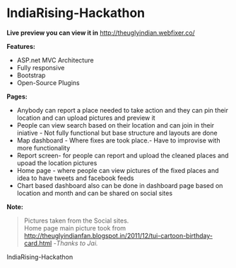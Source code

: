 IndiaRising-Hackathon
=====================

<b>Live preview you can view it in</b> http://theuglyindian.webfixer.co/

<b>Features:</b>
<ul>
<li> ASP.net MVC Architecture</li>
<li> Fully responsive</li>
<li> Bootstrap</li>
<li> Open-Source Plugins</li></ul>

<b>Pages:</b>
<ul>
<li> Anybody can report a place needed to take action and they can pin their location and can upload pictures and preview 
     it</li>
<li> People can view search based on their location and can join in their iniative - Not fully functional but base structure and      layouts are done</li>
<li> Map dashboard - Where fixes are took place.- Have to improvise with more functionality</li>
<li> Report screen- for people can report and upload the cleaned places and upoad the location pictures</li>
<li> Home page - where people can view pictures of the fixed places and idea to have tweets and facebook feeds</li>
<li> Chart based dashboard also can be done in dashboard page based on location and month and can be shared on social    
     sites</li>
</ul>

<b>Note:</b>

> Pictures taken from the Social sites.<br/>
> Home page main picture took from http://theuglyindianfan.blogspot.in/2011/12/tui-cartoon-birthday-card.html -<i>Thanks to       Jai.</i><br/>

IndiaRising-Hackathon
